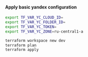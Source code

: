 #### Apply basic yandex configuration

```bash
export TF_VAR_YC_CLOUD_ID=
export TF_VAR_YC_FOLDER_ID=
export TF_VAR_YC_TOKEN=
export TF_VAR_YC_ZONE=ru-central1-a

terraform workspace new dev
terraform plan
terraform apply
```